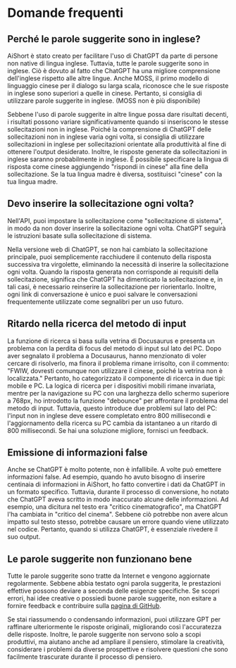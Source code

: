 # Domande frequenti

## Perché le parole suggerite sono in inglese?

AiShort è stato creato per facilitare l'uso di ChatGPT da parte di persone non native di lingua inglese. Tuttavia, tutte le parole suggerite sono in inglese. Ciò è dovuto al fatto che ChatGPT ha una migliore comprensione dell'inglese rispetto alle altre lingue. Anche MOSS, il primo modello di linguaggio cinese per il dialogo su larga scala, riconosce che le sue risposte in inglese sono superiori a quelle in cinese. Pertanto, si consiglia di utilizzare parole suggerite in inglese. (MOSS non è più disponibile)

Sebbene l'uso di parole suggerite in altre lingue possa dare risultati decenti, i risultati possono variare significativamente quando si inseriscono le stesse sollecitazioni non in inglese. Poiché la comprensione di ChatGPT delle sollecitazioni non in inglese varia ogni volta, si consiglia di utilizzare sollecitazioni in inglese per sollecitazioni orientate alla produttività al fine di ottenere l'output desiderato. Inoltre, le risposte generate da sollecitazioni in inglese saranno probabilmente in inglese. È possibile specificare la lingua di risposta come cinese aggiungendo "rispondi in cinese" alla fine della sollecitazione. Se la tua lingua madre è diversa, sostituisci "cinese" con la tua lingua madre.

## Devo inserire la sollecitazione ogni volta?

Nell'API, puoi impostare la sollecitazione come "sollecitazione di sistema", in modo da non dover inserire la sollecitazione ogni volta. ChatGPT seguirà le istruzioni basate sulla sollecitazione di sistema.

Nella versione web di ChatGPT, se non hai cambiato la sollecitazione principale, puoi semplicemente racchiudere il contenuto della risposta successiva tra virgolette, eliminando la necessità di inserire la sollecitazione ogni volta. Quando la risposta generata non corrisponde ai requisiti della sollecitazione, significa che ChatGPT ha dimenticato la sollecitazione e, in tali casi, è necessario reinserire la sollecitazione per riorientarlo. Inoltre, ogni link di conversazione è unico e puoi salvare le conversazioni frequentemente utilizzate come segnalibri per un uso futuro.

## Ritardo nella ricerca del metodo di input

La funzione di ricerca si basa sulla vetrina di Docusaurus e presenta un problema con la perdita di focus del metodo di input sul lato del PC. Dopo aver segnalato il problema a Docusaurus, hanno menzionato di voler cercare di risolverlo, ma finora il problema rimane irrisolto, con il commento: "FWIW, dovresti comunque non utilizzare il cinese, poiché la vetrina non è localizzata." Pertanto, ho categorizzato il componente di ricerca in due tipi: mobile e PC. La logica di ricerca per i dispositivi mobili rimane invariata, mentre per la navigazione su PC con una larghezza dello schermo superiore a 768px, ho introdotto la funzione "debounce" per affrontare il problema del metodo di input. Tuttavia, questo introduce due problemi sul lato del PC: l'input non in inglese deve essere completato entro 800 millisecondi e l'aggiornamento della ricerca su PC cambia da istantaneo a un ritardo di 800 millisecondi. Se hai una soluzione migliore, fornisci un feedback.

## Emissione di informazioni false

Anche se ChatGPT è molto potente, non è infallibile. A volte può emettere informazioni false. Ad esempio, quando ho avuto bisogno di inserire centinaia di informazioni in AiShort, ho fatto convertire i dati da ChatGPT in un formato specifico. Tuttavia, durante il processo di conversione, ho notato che ChatGPT aveva scritto in modo inaccurato alcune delle informazioni. Ad esempio, una dicitura nel testo era "critico cinematografico", ma ChatGPT l'ha cambiata in "critico del cinema". Sebbene ciò potrebbe non avere alcun impatto sul testo stesso, potrebbe causare un errore quando viene utilizzato nel codice. Pertanto, quando si utilizza ChatGPT, è essenziale rivedere il suo output.

## Le parole suggerite non funzionano bene

Tutte le parole suggerite sono tratte da Internet e vengono aggiornate regolarmente. Sebbene abbia testato ogni parola suggerita, le prestazioni effettive possono deviare a seconda delle esigenze specifiche. Se scopri errori, hai idee creative o possiedi buone parole suggerite, non esitare a fornire feedback e contribuire sulla [pagina di GitHub](https://github.com/rockbenben/ChatGPT-Shortcut/discussions/11).

Se stai riassumendo o condensando informazioni, puoi utilizzare GPT per raffinare ulteriormente le risposte originali, migliorando così l'accuratezza delle risposte. Inoltre, le parole suggerite non servono solo a scopi produttivi, ma aiutano anche ad ampliare il pensiero, stimolare la creatività, considerare i problemi da diverse prospettive e risolvere questioni che sono facilmente trascurate durante il processo di pensiero.
